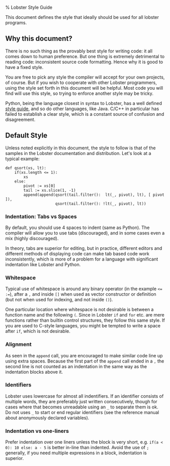 % Lobster Style Guide

This document defines the style that ideally should be used for all lobster
programs.



Why this document?
------------------

There is no such thing as the provably best style for writing code: it all comes
down to human preference. But one thing is extremely detrimental to reading
code: inconsistent source code formatting. Hence why it is good to have a fixed
style.

You are free to pick any style the compiler will accept for your own projects,
of course. But if you wish to cooperate with other Lobster programmers, using
the style set forth in this document will be helpful. Most code you will find
will use this style, so trying to enforce another style may be tricky.

Python, being the language closest in syntax to Lobster, has a well defined
[style guide][1], and so do other languages, like Java. C/C++ in particular has
failed to establish a clear style, which is a constant source of confusion and
disagreement.

[1]: <http://www.python.org/dev/peps/pep-0008/>



Default Style
-------------

Unless noted explicitly in this document, the style to follow is that of the
samples in the Lobster documentation and distribution. Let's look at a typical
example:

~~~~~~~~~~~~~~~~~~~~~~~~~~~~~~~~~~~~~~~~~~~~~~~~~~~~~~~~~~~~~~~~~~~~~~~~~~~~~~~~
def qsort(xs, lt):
    if(xs.length <= 1):
        xs
    else:
        pivot := xs[0]
        tail := xs.slice(1, -1)
        append(append(qsort(tail.filter():  lt(_, pivot), lt), [ pivot ]),
                      qsort(tail.filter(): !lt(_, pivot), lt))
~~~~~~~~~~~~~~~~~~~~~~~~~~~~~~~~~~~~~~~~~~~~~~~~~~~~~~~~~~~~~~~~~~~~~~~~~~~~~~~~



### Indentation: Tabs vs Spaces

By default, you should use 4 spaces to indent (same as Python). The compiler
will allow you to use tabs (discouraged), and in some cases even a mix (highly
discouraged).

In theory, tabs are superior for editing, but in practice, different editors and
different methods of displaying code can make tab based code work
inconsistently, which is more of a problem for a language with significant
indentation like Lobster and Python.



### Whitespace

Typical use of whitespace is around any binary operator (in the example `<=`
`:=`), after a `,` and inside `[]` when used as vector constructor or definition
(but not when used for indexing, and not inside `()`).

One particular location where whitespace is not desirable is between a function
name and the following `(`. Since in Lobster `if` and `for` etc. are mere
functions rather than builtin control structures, they follow this same style.
If you are used to C-style languages, you might be tempted to write a space
after `if`, which is not desirable.



### Alignment

As seen in the `append` call, you are encouraged to make similar code line up
using extra spaces. Because the first part of the `append` call ended in a `,`
the second line is not counted as an indentation in the same way as the
indentation blocks above it.



### Identifiers

Lobster uses lowercase for almost all indentifiers. If an identifier consists of
multiple words, they are preferably just written consecutively, though for cases
where that becomes unreadable using an `_` to separate them is ok. Do not uses
`_` to start or end regular identifiers (see the reference manual about
anonymously declared variables).



### Indentation vs one-liners

Prefer indentation over one liners unless the block is very short, e.g. `if(a <
0): 10 else: a - 5` is better in-line than indented. Avoid the use of `;`
generally, if you need multiple expressions in a block, indentation is superior.


